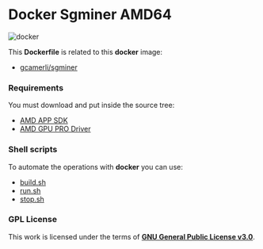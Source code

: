 # **Docker Sgminer AMD64**

![docker](https://blog.docker.com/media/2015/09/animals-august2015.png)

This **Dockerfile** is related to this **docker** image:

+ [gcamerli/sgminer](https://hub.docker.com/r/gcamerli/sgminer/)

### **Requirements**

You must download and put inside the source tree:

+ [AMD APP SDK](http://developer.amd.com/amd-license-agreement-appsdk/)
+ [AMD GPU PRO Driver](http://support.amd.com/en-us/kb-articles/Pages/AMDGPU-PRO-Driver-for-Linux-Release-Notes.aspx)

### **Shell scripts**

To automate the operations with **docker** you can use:

+ [build.sh](build.sh)
+ [run.sh](run.sh)
+ [stop.sh](stop.sh)

### **GPL License**

This work is licensed under the terms of **[GNU General Public License v3.0](https://www.gnu.org/licenses/gpl.html)**.
